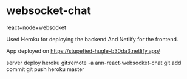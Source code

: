 # websocket-chat
react+node+websocket

Used Heroku for deploying the backend
And Netlify for the frontend. 

App deployed on https://stupefied-hugle-b30da3.netlify.app/

server deploy 
heroku git:remote -a ann-react-websocket-chat
git add commit 
git push heroku master
